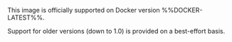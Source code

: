 This image is officially supported on Docker version %%DOCKER-LATEST%%.

Support for older versions (down to 1.0) is provided on a best-effort basis.
